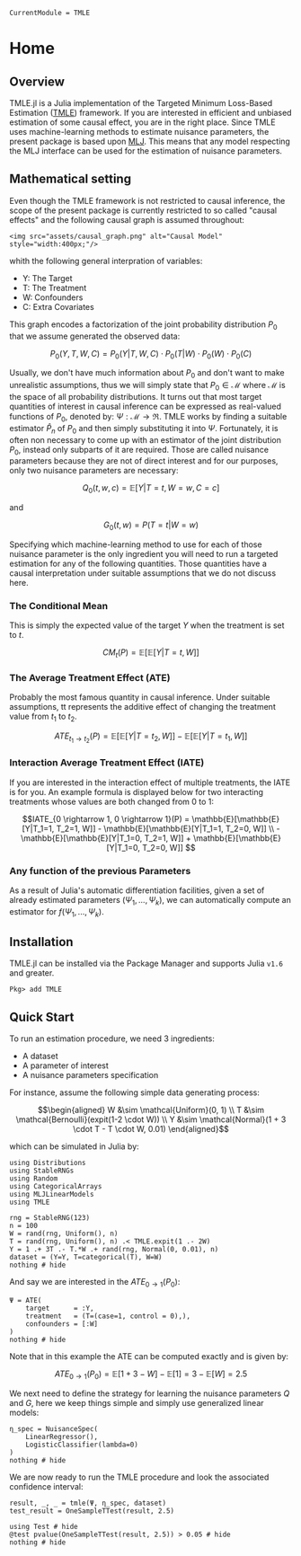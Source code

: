 ```@meta
CurrentModule = TMLE
```

# Home

## Overview

TMLE.jl is a Julia implementation of the Targeted Minimum Loss-Based Estimation ([TMLE](https://link.springer.com/book/10.1007/978-1-4419-9782-1)) framework. If you are interested in efficient and unbiased estimation of some causal effect, you are in the right place. Since TMLE uses machine-learning methods to estimate nuisance parameters, the present package is based upon [MLJ](https://alan-turing-institute.github.io/MLJ.jl/dev/). This means that any model respecting the MLJ interface can be used for the estimation of nuisance parameters.

## Mathematical setting

Even though the TMLE framework is not restricted to causal inference, the scope of the present package is currently restricted to so called "causal effects" and the following causal graph is assumed throughout:

```@raw html
<img src="assets/causal_graph.png" alt="Causal Model" style="width:400px;"/>
```

whith the following general interpration of variables:

- Y: The Target
- T: The Treatment
- W: Confounders
- C: Extra Covariates

This graph encodes a factorization of the joint probability distribution $P_0$ that we assume generated the observed data:

```math
P_0(Y, T, W, C) = P_0(Y|T, W, C) \cdot P_0(T|W) \cdot P_0(W) \cdot P_0(C)
```

Usually, we don't have much information about $P_0$ and don't want to make unrealistic assumptions, thus we will simply state that $P_0 \in \mathcal{M}$ where $\mathcal{M}$ is the space of all probability distributions. It turns out that most target quantities of interest in causal inference can be expressed as real-valued functions of $P_0$, denoted by: $\Psi:\mathcal{M} \rightarrow \Re$. TMLE works by finding a suitable estimator $\hat{P}_n$ of $P_0$ and then simply substituting it into $\Psi$. Fortunately, it is often non necessary to come up with an estimator of the joint distribution $P_0$, instead only subparts of it are required. Those are called nuisance parameters because they are not of direct interest and for our purposes, only two nuisance parameters are necessary:

```math
Q_0(t, w, c) = \mathbb{E}[Y|T=t, W=w, C=c]
```

and

```math
G_0(t, w) = P(T=t|W=w)
```

Specifying which machine-learning method to use for each of those nuisance parameter is the only ingredient you will need to run a targeted estimation for any of the following quantities. Those quantities have a causal interpretation under suitable assumptions that we do not discuss here.

### The Conditional Mean

This is simply the expected value of the target $Y$ when the treatment is set to $t$.

```math
CM_t(P) = \mathbb{E}[\mathbb{E}[Y|T=t, W]]
```

### The Average Treatment Effect (ATE)

Probably the most famous quantity in causal inference. Under suitable assumptions, tt represents the additive effect of changing the treatment value from $t_1$ to $t_2$.

```math
ATE_{t_1 \rightarrow t_2}(P) = \mathbb{E}[\mathbb{E}[Y|T=t_2, W]] - \mathbb{E}[\mathbb{E}[Y|T=t_1, W]]
```

### Interaction Average Treatment Effect (IATE)

If you are interested in the interaction effect of multiple treatments, the IATE is for you. An example formula is displayed below for two interacting treatments whose values are both changed from $0$ to $1$:

```math
IATE_{0 \rightarrow 1, 0 \rightarrow 1}(P) = \mathbb{E}[\mathbb{E}[Y|T_1=1, T_2=1, W]] - \mathbb{E}[\mathbb{E}[Y|T_1=1, T_2=0, W]]  \\
- \mathbb{E}[\mathbb{E}[Y|T_1=0, T_2=1, W]] + \mathbb{E}[\mathbb{E}[Y|T_1=0, T_2=0, W]] 
```

### Any function of the previous Parameters

As a result of Julia's automatic differentiation facilities, given a set of already estimated parameters $(\Psi_1, ..., \Psi_k)$, we can automatically compute an estimator for $f(\Psi_1, ..., \Psi_k)$.

## Installation

TMLE.jl can be installed via the Package Manager and supports Julia `v1.6` and greater.

```Pkg
Pkg> add TMLE
```

## Quick Start

To run an estimation procedure, we need 3 ingredients:

- A dataset
- A parameter of interest
- A nuisance parameters specification

For instance, assume the following simple data generating process:

```math
\begin{aligned}
W  &\sim \mathcal{Uniform}(0, 1) \\
T  &\sim \mathcal{Bernoulli}(expit(1-2 \cdot W)) \\
Y  &\sim \mathcal{Normal}(1 + 3 \cdot T - T \cdot W, 0.01)
\end{aligned}
```

which can be simulated in Julia by:

```@example quick-start
using Distributions
using StableRNGs
using Random
using CategoricalArrays
using MLJLinearModels
using TMLE

rng = StableRNG(123)
n = 100
W = rand(rng, Uniform(), n)
T = rand(rng, Uniform(), n) .< TMLE.expit(1 .- 2W)
Y = 1 .+ 3T .- T.*W .+ rand(rng, Normal(0, 0.01), n)
dataset = (Y=Y, T=categorical(T), W=W)
nothing # hide
```

And say we are interested in the $ATE_{0 \rightarrow 1}(P_0)$:

```@example quick-start
Ψ = ATE(
    target      = :Y,
    treatment   = (T=(case=1, control = 0),),
    confounders = [:W]
)
nothing # hide
```

Note that in this example the ATE can be computed exactly and is given by:

```math
ATE_{0 \rightarrow 1}(P_0) = \mathbb{E}[1 + 3 - W] - \mathbb{E}[1] = 3 - \mathbb{E}[W] = 2.5
```

We next need to define the strategy for learning the nuisance parameters $Q$ and $G$, here we keep things simple and simply use generalized linear models:

```@example quick-start
η_spec = NuisanceSpec(
    LinearRegressor(),
    LogisticClassifier(lambda=0)
)
nothing # hide
```

We are now ready to run the TMLE procedure and look the associated confidence interval:

```@example quick-start
result, _, _ = tmle(Ψ, η_spec, dataset)
test_result = OneSampleTTest(result, 2.5)
```

```@example quick-start
using Test # hide
@test pvalue(OneSampleTTest(result, 2.5)) > 0.05 # hide
nothing # hide
```
